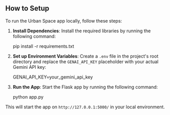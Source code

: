 ## How to Setup

To run the Urban Space app locally, follow these steps:

1. **Install Dependencies**: Install the required libraries by running the following command:
   
   pip install -r requirements.txt

2. **Set up Environment Variables**: Create a `.env` file in the project's root directory and replace the `GENAI_API_KEY` placeholder with your actual Gemini API key:
   
   GENAI_API_KEY=your_gemini_api_key

3. **Run the App**: Start the Flask app by running the following command:
   
   python app.py

This will start the app on `http://127.0.0.1:5000/` in your local environment.

